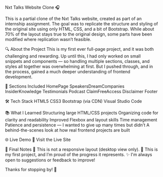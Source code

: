 Nxt Talks Website Clone 🎧

This is a partial clone of the Nxt Talks website, created as part of an internship assignment. The goal was to replicate the structure and styling of the original site using only HTML, CSS, and a bit of Bootstrap. While about 70% of the layout stays true to the original design, some parts have been modified where replication wasn’t feasible.

🔍 About the Project
This is my first ever full-page project, and it was both challenging and rewarding. Up until this, I had only worked on small snippets and components — so handling multiple sections, classes, and styles all together was overwhelming at first. But I pushed through, and in the process, gained a much deeper understanding of frontend development.

🚧 Sections Included
HomePage
SpeakersDreamCompanies
InsiderKnowledge
Testimonials
Podcast
ClaimFreeAccess
Disclaimer
Footer

🛠️ Tech Stack
HTML5
CSS3
Bootstrap (via CDN)
Visual Studio Code

📚 What I Learned
Structuring large HTML/CSS projects
Organizing code for clarity and readability
Improved Flexbox and layout skills
Time management 
Patience and persistence — I wanted to give up many times but didn’t
A behind-the-scenes look at how real frontend projects are built

🌐 Live Demo
🔗 Visit the Live Site

💬 Final Notes
🧪 This is not a responsive layout (desktop view only).
🐣 This is my first project, and I’m proud of the progress it represents.
✨ I'm always open to suggestions or feedback to improve!

Thanks for stopping by! 🌱
